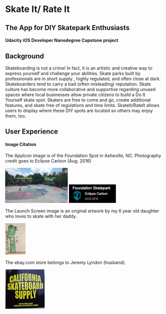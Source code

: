 # Skate It/ Rate It
## The App for DIY Skatepark Enthusiasts
#### Udacity iOS Developer Nanodegree Capstone project

## Background
  Skateboarding is not a crime! In fact, it is an artistic and creative way to express yourself and challenge your abilities. Skate parks built by professionals are in short supply , highly regulated, and often close at dark. Skateboarders tend to carry a bad (often misleading) reputation. 
  Skate culture has become more collaborative and supportive regarding unused spaces where local businesses allow private citizens to build a Do It Yourself skate spot. Skaters are free to come and go, create additional features, and skate free of regulations and time limits. SkateIt/RateIt allows users to display where these DIY spots are located so others may enjoy them, too. 
  
## User Experience























#### Image Citation
The AppIcon image is of the Foundation Spot in Asheville, NC. Photography credit goes to Eclipse Carbon (Aug. 2016)

<img src = "images/Screen%20Shot%202019-01-21%20at%201.28.27%20PM.png" width="200">
<img src = "images/Screen%20Shot%202019-01-21%20at%201.38.54%20PM.png" width="150">
      
The Launch Screen image is an original artwork by my 6 year old daughter who loves to skate with her daddy. 

<img src = "images/IMG_7307.jpg" height="100">

The ebay.com store belongs to Jeremy Lyndon (husband).  

![](images/Screen%20Shot%202019-01-02%20at%201.13.10%20PM.png)
      



